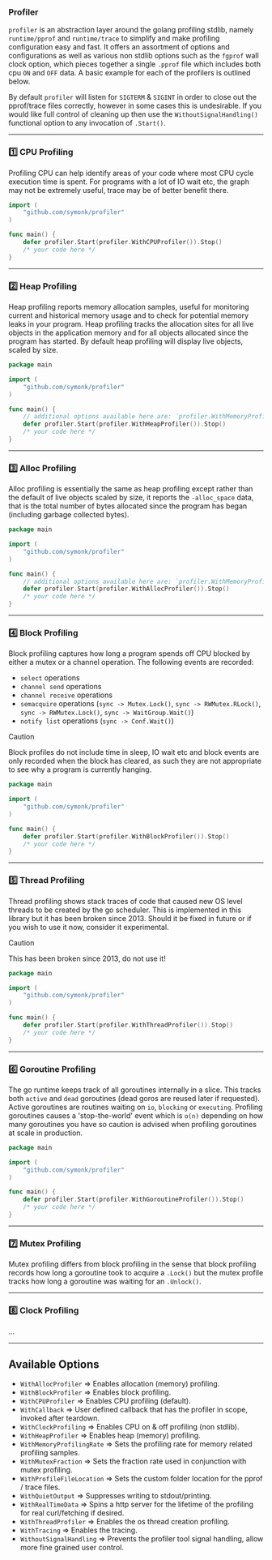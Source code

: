 ### Profiler 

`profiler` is an abstraction layer around the golang profiling stdlib, namely `runtime/pprof`
and `runtime/trace` to simplify and make profiling configuration easy and fast.  It offers an
assortment of options and configurations as well as various non stdlib options such as the `fgprof`
wall clock option, which pieces together a single `.pprof` file which includes both cpu `ON` and `OFF`
data.  A basic example for each of the profilers is outlined below.

By default `profiler` will listen for `SIGTERM` & `SIGINT` in order to close out the pprof/trace files
correctly, however in some cases this is undesirable.  If you would like full control of cleaning up
then use the `WithoutSignalHandling()` functional option to any invocation of `.Start()`.

-----

### :one: CPU Profiling

Profiling CPU can help identify areas of your code where most CPU cycle execution time is spent.  For
programs with a lot of IO wait etc, the graph may not be extremely useful, trace may be of
better benefit there.

```go
import (
    "github.com/symonk/profiler"
)

func main() {
    defer profiler.Start(profiler.WithCPUProfiler()).Stop()
    /* your code here */
}
```

-----

### :two: Heap Profiling 

Heap profiling reports memory allocation samples, useful for monitoring current and historical memory
usage and to check for potential memory leaks in your program.  Heap profiling tracks the allocation
sites for all live objects in the application memory and for all objects allocated since the program
has started.  By default heap profiling will display live objects, scaled by size.

```go
package main

import (
    "github.com/symonk/profiler"
)

func main() {
    // additional options available here are: `profiler.WithMemoryProfileRate(...)`
    defer profiler.Start(profiler.WithHeapProfiler()).Stop()
    /* your code here */
}
```

-----


### :three: Alloc Profiling

Alloc profiling is essentially the same as heap profiling except rather than the default of live objects
scaled by size, it reports the `-alloc_space` data, that is the total number of bytes allocated since the
program has began (including garbage collected bytes).

```go
package main

import (
    "github.com/symonk/profiler"
)

func main() {
    // additional options available here are: `profiler.WithMemoryProfileRate(...)`
    defer profiler.Start(profiler.WithAllocProfiler()).Stop()
    /* your code here */
}
```

------

### :four: Block Profiling

Block profiling captures how long a program spends off CPU blocked by either a mutex or a channel
operation.  The following events are recorded:

 * `select` operations
 * `channel send` operations
 * `channel receive` operations
 * `semacquire` operations (`sync -> Mutex.Lock()`, `sync -> RWMutex.RLock()`, `sync -> RWMutex.Lock()`, `sync -> WaitGroup.Wait()`)
 * `notify list` operations (`sync -> Conf.Wait()`)

> [!CAUTION]
> Block profiles do not include time in sleep, IO wait etc and block events are only recorded 
> when the block has cleared, as such they are not appropriate to see why a program is currently hanging.

```go
package main

import (
    "github.com/symonk/profiler"    
)

func main() {
    defer profiler.Start(profiler.WithBlockProfiler()).Stop()
    /* your code here */
}
```


-----

### :five: Thread Profiling

Thread profiling shows stack traces of code that caused new OS level threads to be created by the
go scheduler.  This is implemented in this library but it has been broken since 2013.
Should it be fixed in future or if you wish to use it now, consider it experimental.

> [!CAUTION]
> This has been broken since 2013, do not use it!

```go
package main

import (
    "github.com/symonk/profiler"
)

func main() {
    defer profiler.Start(profiler.WithThreadProfiler()).Stop()
    /* your code here */
}
```

-----

### :six: Goroutine Profiling

The go runtime keeps track of all goroutines internally in a slice.  This tracks both `active` and 
`dead` goroutines (dead goros are reused later if requested).  Active goroutines are routines waiting
on `io`, `blocking` or `executing`.  Profiling goroutines causes a 'stop-the-world' event which is
`o(n)` depending on how many goroutines you have so caution is advised when profiling goroutines
at scale in production.

```go
package main

import (
    "github.com/symonk/profiler"
)

func main() {
    defer profiler.Start(profiler.WithGoroutineProfiler()).Stop()
    /* your code here */
}

```

-----

### :seven: Mutex Profiling

Mutex profiling differs from block profiling in the sense that block profiling records how long 
a goroutine took to acquire a `.Lock()` but the mutex profile tracks how long a goroutine was
waiting for an `.Unlock()`.

-----

### :eight: Clock Profiling

...

-----


## Available Options

* `WithAllocProfiler` => Enables allocation (memory) profiling.
* `WithBlockProfiler` => Enables block profiling.
* `WithCPUProfiler` => Enables CPU profiling (default).
* `WithCallback` => User defined callback that has the profiler in scope, invoked after teardown.
* `WithClockProfiling` => Enables CPU on & off profiling (non stdlib).
* `WithHeapProfiler` =>  Enables heap (memory) profiling.
* `WithMemoryProfilingRate` => Sets the profiling rate for memory related profiling samples.
* `WithMutexFraction` => Sets the fraction rate used in conjunction with mutex profiling.
* `WithProfileFileLocation` => Sets the custom folder location for the pprof / trace files. 
* `WithQuietOutput` => Suppresses writing to stdout/printing.
* `WithRealTimeData` => Spins a http server for the lifetime of the profiling for real curl/fetching if desired.
* `WithThreadProfiler` => Enables the os thread creation profiling.
* `WithTracing` => Enables the tracing.
* `WithoutSignalHandling` => Prevents the profiler tool signal handling, allow more fine grained user control.

